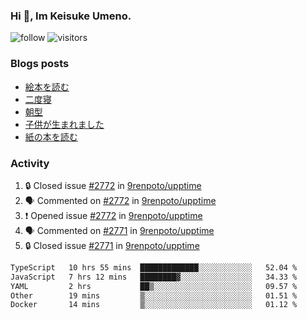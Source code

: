 ### Hi 👋, Im Keisuke Umeno.

<!--
**9renpoto/9renpoto** is a ✨ _special_ ✨ repository because its `README.md` (this file) appears on your GitHub profile.

Here are some ideas to get you started:

- 🔭 I’m currently working on ...
- 🌱 I’m currently learning ...
- 👯 I’m looking to collaborate on ...
- 🤔 I’m looking for help with ...
- 💬 Ask me about ...
- 📫 How to reach me: ...
- 😄 Pronouns: ...
- ⚡ Fun fact: ...
-->

![follow](https://img.shields.io/github/followers/9renpoto?label=Follow&style=social)
![visitors](https://komarev.com/ghpvc/?username=9renpoto&label=Profile%20views&color=0e75b6&style=flat)

### Blogs posts

<!-- BLOG-POST-LIST:START -->
- [絵本を読む](https://9renpoto.win/entry/2024/07/26/picture_book)
- [二度寝](https://9renpoto.win/entry/2024/07/18/going_back_to_sleep)
- [朝型](https://9renpoto.win/entry/2024/05/29/im-an-early)
- [子供が生まれました](https://9renpoto.win/entry/2024/04/18/hello-world)
- [紙の本を読む](https://9renpoto.win/entry/2024/02/25/reading-papar-book)
<!-- BLOG-POST-LIST:END -->

### Activity

<!--START_SECTION:activity-->
1. 🔒 Closed issue [#2772](https://github.com/9renpoto/upptime/issues/2772) in [9renpoto/upptime](https://github.com/9renpoto/upptime)
2. 🗣 Commented on [#2772](https://github.com/9renpoto/upptime/issues/2772#issuecomment-2252541485) in [9renpoto/upptime](https://github.com/9renpoto/upptime)
3. ❗ Opened issue [#2772](https://github.com/9renpoto/upptime/issues/2772) in [9renpoto/upptime](https://github.com/9renpoto/upptime)
4. 🗣 Commented on [#2771](https://github.com/9renpoto/upptime/issues/2771#issuecomment-2252507077) in [9renpoto/upptime](https://github.com/9renpoto/upptime)
5. 🔒 Closed issue [#2771](https://github.com/9renpoto/upptime/issues/2771) in [9renpoto/upptime](https://github.com/9renpoto/upptime)
<!--END_SECTION:activity-->

<!--START_SECTION:waka-->

```txt
TypeScript   10 hrs 55 mins  █████████████░░░░░░░░░░░░   52.04 %
JavaScript   7 hrs 12 mins   ████████▓░░░░░░░░░░░░░░░░   34.33 %
YAML         2 hrs           ██▒░░░░░░░░░░░░░░░░░░░░░░   09.57 %
Other        19 mins         ▒░░░░░░░░░░░░░░░░░░░░░░░░   01.51 %
Docker       14 mins         ▒░░░░░░░░░░░░░░░░░░░░░░░░   01.12 %
```

<!--END_SECTION:waka-->
